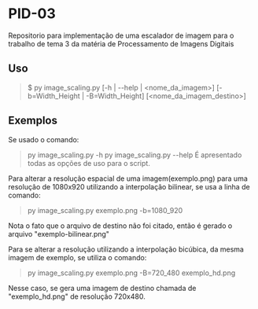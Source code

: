 # PID-03
Repositorio para implementação de uma escalador de imagem para o trabalho de tema 3 da matéria de Processamento de Imagens Digitais

## Uso

> $ py image_scaling.py [-h | --help | <nome_da_imagem>] [-b=Width_Height | -B=Width_Height] [<nome_da_imagem_destino>]

## Exemplos

Se usado o comando:
> py image_scaling.py -h 
> py image_scaling.py --help
É apresentado todas as opções de uso para o script.

Para alterar a resolução espacial de uma imagem(exemplo.png) para uma resolução de 1080x920 utilizando a interpolação bilinear, se usa a linha de comando:
> py image_scaling.py exemplo.png -b=1080_920 

Nota o fato que o arquivo de destino não foi citado, então é gerado o arquivo "exemplo-bilinear.png"

Para se alterar a resolução utilizando a interpolação bicúbica, da mesma imagem de exemplo, se utiliza o comando:
> py image_scaling.py exemplo.png -B=720_480 exemplo_hd.png

Nesse caso, se gera uma imagem de destino chamada de "exemplo_hd.png" de resolução 720x480. 
